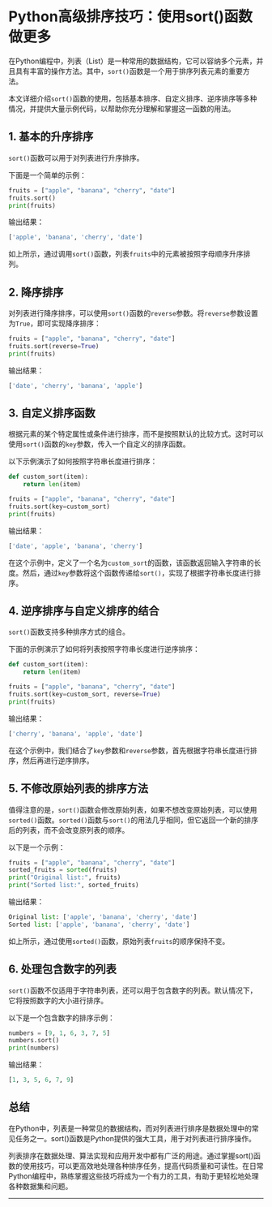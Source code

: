 # Python高级排序技巧：使用sort()函数做更多

在Python编程中，列表（List）是一种常用的数据结构，它可以容纳多个元素，并且具有丰富的操作方法。其中，`sort()`函数是一个用于排序列表元素的重要方法。

本文详细介绍`sort()`函数的使用，包括基本排序、自定义排序、逆序排序等多种情况，并提供大量示例代码，以帮助你充分理解和掌握这一函数的用法。

1\. 基本的升序排序
-----------

`sort()`函数可以用于对列表进行升序排序。

下面是一个简单的示例：

```python
fruits = ["apple", "banana", "cherry", "date"]
fruits.sort()
print(fruits)

```

输出结果：

```python
['apple', 'banana', 'cherry', 'date']

```

如上所示，通过调用`sort()`函数，列表`fruits`中的元素被按照字母顺序升序排列。

2\. 降序排序
--------

对列表进行降序排序，可以使用`sort()`函数的`reverse`参数。将`reverse`参数设置为`True`，即可实现降序排序：

```python
fruits = ["apple", "banana", "cherry", "date"]
fruits.sort(reverse=True)
print(fruits)

```

输出结果：

```python
['date', 'cherry', 'banana', 'apple']

```

3\. 自定义排序函数
-----------

根据元素的某个特定属性或条件进行排序，而不是按照默认的比较方式。这时可以使用`sort()`函数的`key`参数，传入一个自定义的排序函数。

以下示例演示了如何按照字符串长度进行排序：

```python
def custom_sort(item):
    return len(item)

fruits = ["apple", "banana", "cherry", "date"]
fruits.sort(key=custom_sort)
print(fruits)

```

输出结果：

```python
['date', 'apple', 'banana', 'cherry']

```

在这个示例中，定义了一个名为`custom_sort`的函数，该函数返回输入字符串的长度。然后，通过`key`参数将这个函数传递给`sort()`，实现了根据字符串长度进行排序。

4\. 逆序排序与自定义排序的结合
-----------------

`sort()`函数支持多种排序方式的组合。

下面的示例演示了如何将列表按照字符串长度进行逆序排序：

```python
def custom_sort(item):
    return len(item)

fruits = ["apple", "banana", "cherry", "date"]
fruits.sort(key=custom_sort, reverse=True)
print(fruits)

```

输出结果：

```python
['cherry', 'banana', 'apple', 'date']

```

在这个示例中，我们结合了`key`参数和`reverse`参数，首先根据字符串长度进行排序，然后再进行逆序排序。

5\. 不修改原始列表的排序方法
----------------

值得注意的是，`sort()`函数会修改原始列表，如果不想改变原始列表，可以使用`sorted()`函数。`sorted()`函数与`sort()`的用法几乎相同，但它返回一个新的排序后的列表，而不会改变原列表的顺序。

以下是一个示例：

```python
fruits = ["apple", "banana", "cherry", "date"]
sorted_fruits = sorted(fruits)
print("Original list:", fruits)
print("Sorted list:", sorted_fruits)

```

输出结果：

```python
Original list: ['apple', 'banana', 'cherry', 'date']
Sorted list: ['apple', 'banana', 'cherry', 'date']

```

如上所示，通过使用`sorted()`函数，原始列表`fruits`的顺序保持不变。

6\. 处理包含数字的列表
-------------

`sort()`函数不仅适用于字符串列表，还可以用于包含数字的列表。默认情况下，它将按照数字的大小进行排序。

以下是一个包含数字的排序示例：

```python
numbers = [9, 1, 6, 3, 7, 5]
numbers.sort()
print(numbers)

```

输出结果：

```python
[1, 3, 5, 6, 7, 9]

```

总结
--

在Python中，列表是一种常见的数据结构，而对列表进行排序是数据处理中的常见任务之一。sort()函数是Python提供的强大工具，用于对列表进行排序操作。

列表排序在数据处理、算法实现和应用开发中都有广泛的用途。通过掌握sort()函数的使用技巧，可以更高效地处理各种排序任务，提高代码质量和可读性。在日常Python编程中，熟练掌握这些技巧将成为一个有力的工具，有助于更轻松地处理各种数据集和问题。

* * *


